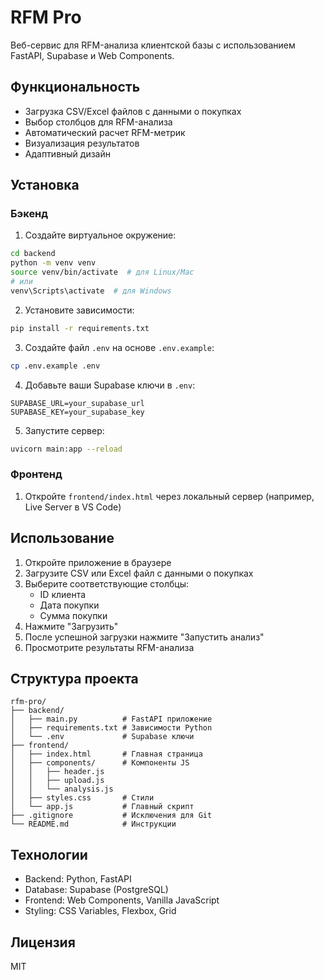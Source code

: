 # RFM Pro

Веб-сервис для RFM-анализа клиентской базы с использованием FastAPI, Supabase и Web Components.

## Функциональность

- Загрузка CSV/Excel файлов с данными о покупках
- Выбор столбцов для RFM-анализа
- Автоматический расчет RFM-метрик
- Визуализация результатов
- Адаптивный дизайн

## Установка

### Бэкенд

1. Создайте виртуальное окружение:
```bash
cd backend
python -m venv venv
source venv/bin/activate  # для Linux/Mac
# или
venv\Scripts\activate  # для Windows
```

2. Установите зависимости:
```bash
pip install -r requirements.txt
```

3. Создайте файл `.env` на основе `.env.example`:
```bash
cp .env.example .env
```

4. Добавьте ваши Supabase ключи в `.env`:
```
SUPABASE_URL=your_supabase_url
SUPABASE_KEY=your_supabase_key
```

5. Запустите сервер:
```bash
uvicorn main:app --reload
```

### Фронтенд

1. Откройте `frontend/index.html` через локальный сервер (например, Live Server в VS Code)

## Использование

1. Откройте приложение в браузере
2. Загрузите CSV или Excel файл с данными о покупках
3. Выберите соответствующие столбцы:
   - ID клиента
   - Дата покупки
   - Сумма покупки
4. Нажмите "Загрузить"
5. После успешной загрузки нажмите "Запустить анализ"
6. Просмотрите результаты RFM-анализа

## Структура проекта

```
rfm-pro/
├── backend/
│   ├── main.py          # FastAPI приложение
│   ├── requirements.txt # Зависимости Python
│   └── .env             # Supabase ключи
├── frontend/
│   ├── index.html       # Главная страница
│   ├── components/      # Компоненты JS
│   │   ├── header.js
│   │   ├── upload.js
│   │   └── analysis.js
│   ├── styles.css       # Стили
│   └── app.js           # Главный скрипт
├── .gitignore           # Исключения для Git
└── README.md            # Инструкции
```

## Технологии

- Backend: Python, FastAPI
- Database: Supabase (PostgreSQL)
- Frontend: Web Components, Vanilla JavaScript
- Styling: CSS Variables, Flexbox, Grid

## Лицензия

MIT 